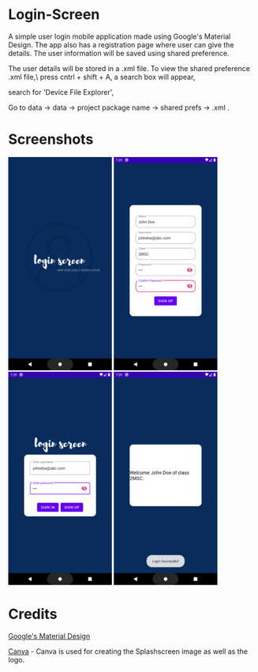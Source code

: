 # Login-Screen
A simple user login mobile application made using Google's Material Design. The app also has a registration page where user can give the 
details. The user information will be saved using shared preference. 

The user details will be stored in a .xml file. To view the shared preference .xml file,\\
press cntrl + shift + A, a search box will appear,

search for 'Device File Explorer',

Go to data -> data -> project package name -> shared prefs -> .xml .

# Screenshots
 <img width="210" height="432" src="Picture1.png">       <img width="210" height="432" src="Picture2.png">       <img width="210" height="432" src="Picture3.png">          <img width="210" height="432" src="Picture4.png">  

# Credits
[Google's Material Design](https://material.io/design/)

[Canva](https://www.canva.com/) - Canva is used for creating the Splashscreen image as well as the logo.
